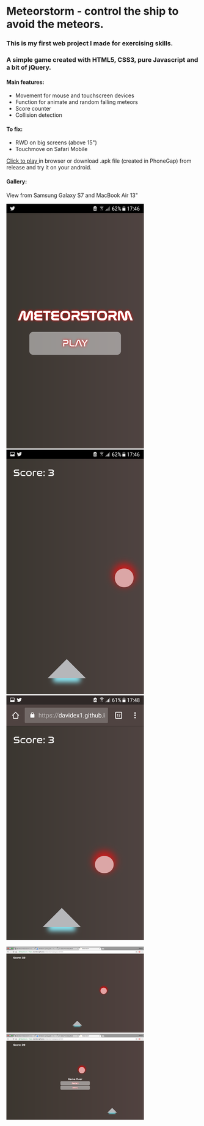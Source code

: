 # Meteorstorm - control the ship to avoid the meteors.

### This is my first web project I made for exercising skills.

### A simple game created with HTML5, CSS3, pure Javascript and a bit of jQuery.

#### Main features:
* Movement for mouse and touchscreen devices
* Function for animate and random falling meteors
* Score counter 
* Collision detection

#### To fix:
* RWD on big screens (above 15")
* Touchmove on Safari Mobile

[Click to play ](https://davidex1.github.io/meteorstorm/index.html) in browser
or download .apk file (created in PhoneGap) from release and try it on your android.

#### Gallery:
View from Samsung Galaxy S7 and MacBook Air 13"

![Alt text](/imgs/a.png)
![Alt text](/imgs/b.png)
![Alt text](/imgs/c.png)

![Alt text](/imgs/d.png)
![Alt text](/imgs/e.png)
